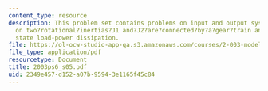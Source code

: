 ```yaml
---
content_type: resource
description: This problem set contains problems on input and output system, and problems
  on two?rotational?inertias?J1 and?J2?are?connected?by?a?gear?train and on steady
  state load-power dissipation.
file: https://ol-ocw-studio-app-qa.s3.amazonaws.com/courses/2-003-modeling-dynamics-and-control-i-spring-2005/2349e457d152a07b95943e1165f45c84_2003ps6_s05.pdf
file_type: application/pdf
resourcetype: Document
title: 2003ps6_s05.pdf
uid: 2349e457-d152-a07b-9594-3e1165f45c84
---
```

